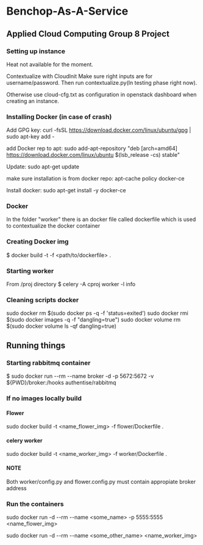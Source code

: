 # Benchop-As-A-Service

## Applied Cloud Computing Group 8 Project

### Setting up instance
Heat not available for the moment.

Contextualize with CloudInit
Make sure right inputs are for username/password.
Then run contextualize.py(In testing phase right now).

Otherwise use cloud-cfg.txt as configuration in openstack dashboard when creating an instance.


### Installing Docker (in case of crash)
Add GPG key:
curl -fsSL https://download.docker.com/linux/ubuntu/gpg | sudo apt-key add -

add Docker rep to apt:
sudo add-apt-repository "deb [arch=amd64] https://download.docker.com/linux/ubuntu $(lsb_release -cs) stable"

Update:
sudo apt-get update

make sure installation is from docker repo:
apt-cache policy docker-ce

Install docker:
sudo apt-get install -y docker-ce

### Docker
In the folder "worker" there is an docker file called dockerfile which is used to contextualize the docker container
### Creating Docker img
$ docker build -t <name> -f <path/to/dockerfile> .

### Starting worker
From /proj directory
$ celery -A cproj worker -l info


### Cleaning scripts docker
sudo docker rm $(sudo docker ps -q -f 'status=exited')
sudo docker rmi $(sudo docker images -q -f "dangling=true")
sudo docker volume rm $(sudo docker volume ls -qf dangling=true)

## Running things
### Starting rabbitmq container
$ sudo docker run --rm --name broker -d  -p 5672:5672 -v ${PWD}/broker:/hooks authentise/rabbitmq

### If no images locally build

#### Flower
sudo docker build -t <name_flower_img> -f flower/Dockerfile .
#### celery worker
sudo docker build -t <name_worker_img> -f worker/Dockerfile .
#### NOTE
Both worker/config.py and flower.config.py must contain appropiate broker address

### Run the containers
sudo docker run -d --rm --name <some_name> -p 5555:5555 <name_flower_img>

sudo docker run -d --rm --name <some_other_name> <name_worker_img>
